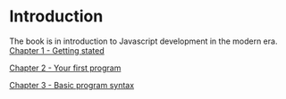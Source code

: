 # Introduction 
The book is in introduction to Javascript development in the modern era.
[Chapter 1 - Getting stated](book/chapter%201.md)

[Chapter 2 - Your first program](book/chapter%202.md)

[Chapter 3 - Basic program syntax](book/chapter%203.md)
